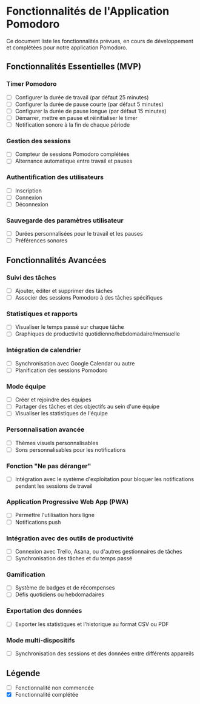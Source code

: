 # Fonctionnalités de l'Application Pomodoro

Ce document liste les fonctionnalités prévues, en cours de développement et complétées pour notre application Pomodoro.

## Fonctionnalités Essentielles (MVP)

### Timer Pomodoro
- [ ] Configurer la durée de travail (par défaut 25 minutes)
- [ ] Configurer la durée de pause courte (par défaut 5 minutes)
- [ ] Configurer la durée de pause longue (par défaut 15 minutes)
- [ ] Démarrer, mettre en pause et réinitialiser le timer
- [ ] Notification sonore à la fin de chaque période

### Gestion des sessions
- [ ] Compteur de sessions Pomodoro complétées
- [ ] Alternance automatique entre travail et pauses

### Authentification des utilisateurs
- [ ] Inscription
- [ ] Connexion
- [ ] Déconnexion

### Sauvegarde des paramètres utilisateur
- [ ] Durées personnalisées pour le travail et les pauses
- [ ] Préférences sonores

## Fonctionnalités Avancées

### Suivi des tâches
- [ ] Ajouter, éditer et supprimer des tâches
- [ ] Associer des sessions Pomodoro à des tâches spécifiques

### Statistiques et rapports
- [ ] Visualiser le temps passé sur chaque tâche
- [ ] Graphiques de productivité quotidienne/hebdomadaire/mensuelle

### Intégration de calendrier
- [ ] Synchronisation avec Google Calendar ou autre
- [ ] Planification des sessions Pomodoro

### Mode équipe
- [ ] Créer et rejoindre des équipes
- [ ] Partager des tâches et des objectifs au sein d'une équipe
- [ ] Visualiser les statistiques de l'équipe

### Personnalisation avancée
- [ ] Thèmes visuels personnalisables
- [ ] Sons personnalisables pour les notifications

### Fonction "Ne pas déranger"
- [ ] Intégration avec le système d'exploitation pour bloquer les notifications pendant les sessions de travail

### Application Progressive Web App (PWA)
- [ ] Permettre l'utilisation hors ligne
- [ ] Notifications push

### Intégration avec des outils de productivité
- [ ] Connexion avec Trello, Asana, ou d'autres gestionnaires de tâches
- [ ] Synchronisation des tâches et du temps passé

### Gamification
- [ ] Système de badges et de récompenses
- [ ] Défis quotidiens ou hebdomadaires

### Exportation des données
- [ ] Exporter les statistiques et l'historique au format CSV ou PDF

### Mode multi-dispositifs
- [ ] Synchronisation des sessions et des données entre différents appareils

## Légende
- [ ] Fonctionnalité non commencée
- [x] Fonctionnalité complétée
